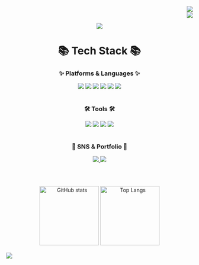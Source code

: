 <!-- Solved.ac 티어-->
<div align="right">
  <a href="http://solved.ac/star13519">
    <img src="http://mazassumnida.wtf/api/mini/generate_badge?boj=star13519">
  </a>
</div>

<!-- hits 배지 -->
<div align="right">
  <a href="https://hits.seeyoufarm.com">
    <img src="https://hits.seeyoufarm.com/api/count/incr/badge.svg?url=https%3A%2F%2Fgithub.com%2FIhyeon%2Fhit-counter&count_bg=%23000000&title_bg=%23000000&icon=github.svg&icon_color=%23DCDDFC&title=hits&edge_flat=true" />
  </a>
</div>

<!-- header -->
<p align="center">
  <img src="https://capsule-render.vercel.app/api?type=waving&color=auto&height=200&section=header&text=Ihyeon's%20Github&fontSize=80" />
</p>

<!-- 기술 스택 -->
<h1 align="center">📚 Tech Stack 📚</h1>

<div align="center">
  <h3>✨ Platforms & Languages ✨</h3>
  <img src="https://img.shields.io/badge/Java-%23007396.svg?style=flat-square&logo=Java&logoColor=white" />
  <img src="https://img.shields.io/badge/spring-%236DB33F.svg?&style=flat-square&logo=spring&logoColor=white" />
  <img src="https://img.shields.io/badge/react-%2361DAFB.svg?&style=flat-square&logo=react&logoColor=black" />
  <img src="https://img.shields.io/badge/javascript-%23F7DF1E.svg?&style=flat-square&logo=javascript&logoColor=black" />
  <img src="https://img.shields.io/badge/HTML5-%23E34F26.svg?style=flat-square&logo=HTML5&logoColor=white" />
  <img src="https://img.shields.io/badge/CSS3-%231572B6.svg?style=flat-square&logo=CSS3&logoColor=white" />
</div>

<br>

<div align="center">
  <h3>🛠️ Tools 🛠️</h3>
  <img src="https://img.shields.io/badge/intellij%20idea-%23000000.svg?&style=flat-square&logo=intellij%20idea&logoColor=white" />
  <img src="https://img.shields.io/badge/Eclipse-2C2255?style=flat-square&logo=eclipse&logoColor=white" />
  <img src="https://img.shields.io/badge/Visual%20Studio%20Code-007ACC?style=flat-square&logo=visual-studio-code&logoColor=white" />
  <img src="https://img.shields.io/badge/postgresql-%23336791.svg?&style=flat-square&logo=postgresql&logoColor=white" />
</div>

<br> 

<div align="center">
  <h3>🎨 SNS & Portfolio 🎨</h3>
  <a href="https://sim-plism.tistory.com/">
    <img src="https://img.shields.io/badge/Blog-FC4C02?style=flat-square&logo=blogger&logoColor=white" />
  </a>
  <a href="mailto:i2hyeonn@gmail.com">
    <img src="https://img.shields.io/badge/Mail-D14836?style=flat-square&logo=gmail&logoColor=white" />
  </a>
</div>

<br><br>

<!-- 깃허브 통계 및 언어비율-->
<div align="center">
  <img src="https://github-readme-stats.vercel.app/api?username=Ihyeon&hide=contribs,prs&show_icons=true&theme=default" alt="GitHub stats" height="160" />
  <img src="https://github-readme-stats.vercel.app/api/top-langs/?username=Ihyeon&layout=compact" alt="Top Langs" height="160" />
</div>

<br>

<!-- footer -->
<img src="https://capsule-render.vercel.app/api?type=모양&color=색상코드&height=높이&section=footer&text=텍스트&fontSize=텍스트크기" />
